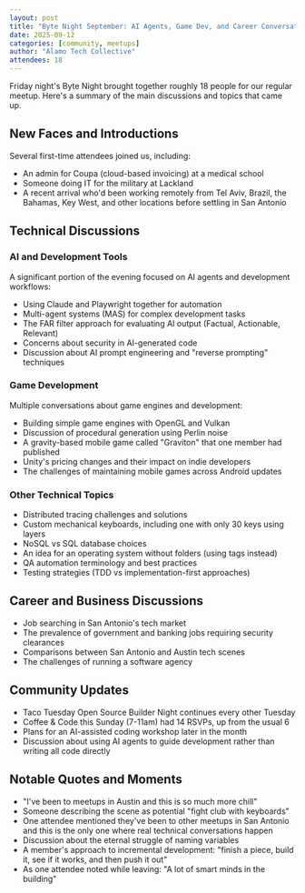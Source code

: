 ```yaml
---
layout: post
title: "Byte Night September: AI Agents, Game Dev, and Career Conversations"
date: 2025-09-12
categories: [community, meetups]
author: "Alamo Tech Collective"
attendees: 18
---
```


Friday night's Byte Night brought together roughly 18 people for our regular meetup. Here's a summary of the main discussions and topics that came up.

## New Faces and Introductions

Several first-time attendees joined us, including:

- An admin for Coupa (cloud-based invoicing) at a medical school
- Someone doing IT for the military at Lackland
- A recent arrival who'd been working remotely from Tel Aviv, Brazil, the Bahamas, Key West, and other locations before settling in San Antonio

## Technical Discussions

### AI and Development Tools
A significant portion of the evening focused on AI agents and development workflows:

- Using Claude and Playwright together for automation
- Multi-agent systems (MAS) for complex development tasks
- The FAR filter approach for evaluating AI output (Factual, Actionable, Relevant)
- Concerns about security in AI-generated code
- Discussion about AI prompt engineering and "reverse prompting" techniques

### Game Development
Multiple conversations about game engines and development:

- Building simple game engines with OpenGL and Vulkan
- Discussion of procedural generation using Perlin noise
- A gravity-based mobile game called "Graviton" that one member had published
- Unity's pricing changes and their impact on indie developers
- The challenges of maintaining mobile games across Android updates

### Other Technical Topics
- Distributed tracing challenges and solutions
- Custom mechanical keyboards, including one with only 30 keys using layers
- NoSQL vs SQL database choices
- An idea for an operating system without folders (using tags instead)
- QA automation terminology and best practices
- Testing strategies (TDD vs implementation-first approaches)

## Career and Business Discussions

- Job searching in San Antonio's tech market
- The prevalence of government and banking jobs requiring security clearances
- Comparisons between San Antonio and Austin tech scenes
- The challenges of running a software agency

## Community Updates

- Taco Tuesday Open Source Builder Night continues every other Tuesday
- Coffee & Code this Sunday (7-11am) had 14 RSVPs, up from the usual 6
- Plans for an AI-assisted coding workshop later in the month
- Discussion about using AI agents to guide development rather than writing all code directly

## Notable Quotes and Moments

- "I've been to meetups in Austin and this is so much more chill"
- Someone describing the scene as potential "fight club with keyboards"
- One attendee mentioned they've been to other meetups in San Antonio and this is the only one where real technical conversations happen
- Discussion about the eternal struggle of naming variables
- A member's approach to incremental development: "finish a piece, build it, see if it works, and then push it out"
- As one attendee noted while leaving: "A lot of smart minds in the building"